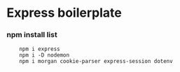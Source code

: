 # Express boilerplate

### npm install list

```
    npm i express
    npm i -D nodemon
    npm i morgan cookie-parser express-session dotenv
```
